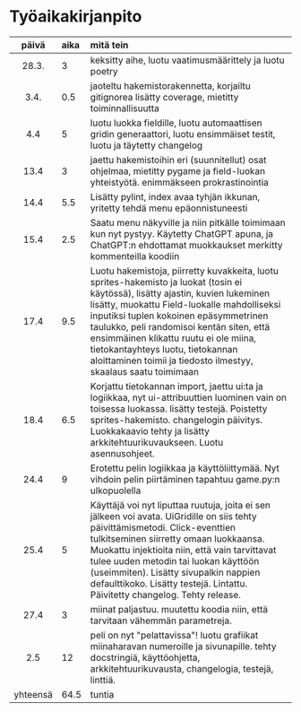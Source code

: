 # Työaikakirjanpito

| päivä | aika | mitä tein  |
| :----:|:-----| :-----|
| 28.3. | 3    | keksitty aihe, luotu vaatimusmäärittely ja luotu poetry|
| 3.4. | 0.5    | jaoteltu hakemistorakennetta, korjailtu gitignorea lisätty coverage, mietitty toiminnallisuutta|
| 4.4 | 5    | luotu luokka fieldille, luotu automaattisen gridin generaattori, luotu ensimmäiset testit, luotu ja täytetty changelog|
| 13.4 | 3    | jaettu hakemistoihin eri (suunnitellut) osat ohjelmaa, mietitty pygame ja field-luokan yhteistyötä. enimmäkseen prokrastinointia|
| 14.4 | 5.5    | Lisätty pylint, index avaa tyhjän ikkunan, yritetty tehdä menu epäonnistuneesti |
| 15.4 | 2.5   | Saatu menu näkyville ja niin pitkälle toimimaan kun nyt pystyy. Käytetty ChatGPT apuna, ja ChatGPT:n ehdottamat muokkaukset merkitty kommenteilla koodiin |
| 17.4 | 9.5   | Luotu hakemistoja, piirretty kuvakkeita, luotu sprites-hakemisto ja luokat (tosin ei käytössä), lisätty ajastin, kuvien lukeminen lisätty, muokattu Field-luokalle mahdolliseksi inputiksi tuplen kokoinen epäsymmetrinen taulukko, peli randomisoi kentän siten, että ensimmäinen klikattu ruutu ei ole miina, tietokantayhteys luotu, tietokannan aloittaminen toimii ja tiedosto ilmestyy, skaalaus saatu toimimaan |
| 18.4 | 6.5   | Korjattu tietokannan import, jaettu ui:ta ja logiikkaa, nyt ui-attribuuttien luominen vain on toisessa luokassa. lisätty testejä. Poistetty sprites-hakemisto. changelogin päivitys. Luokkakaavio tehty ja lisätty arkkitehtuurikuvaukseen. Luotu asennusohjeet. |
| 24.4 | 9   | Erotettu pelin logiikkaa ja käyttöliittymää. Nyt vihdoin pelin piirtäminen tapahtuu game.py:n ulkopuolella|
| 25.4 | 5   | Käyttäjä voi nyt liputtaa ruutuja, joita ei sen jälkeen voi avata. UiGridille on siis tehty päivittämismetodi. Click-eventtien tulkitseminen siirretty omaan luokkaansa. Muokattu injektioita niin, että vain tarvittavat tulee uuden metodin tai luokan käyttöön (useimmiten). Lisätty sivupalkin nappien defaulttikoko. Lisätty testejä. Lintattu. Päivitetty changelog. Tehty release.|
|27.4|3|miinat paljastuu. muutettu koodia niin, että tarvitaan vähemmän parametreja.|
|2.5|12|peli on nyt "pelattavissa"! luotu grafiikat miinaharavan numeroille ja sivunapille. tehty docstringiä, käyttöohjetta, arkkitehtuurikuvausta, changelogia, testejä, linttiä.|
|yhteensä|64.5|tuntia|